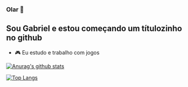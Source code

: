 ### Olar 👋

<!--
**SouVitorGabriel/SouVitorGabriel** is a ✨ _special_ ✨ repository because its `README.md` (this file) appears on your GitHub profile.

-->
## Sou Gabriel e estou começando um títulozinho no github

- 🎮 Eu estudo e trabalho com jogos

[![Anurag's github stats](https://github-readme-stats.vercel.app/api?username=souvitorgabriel)](https://github.com/anuraghazra/github-readme-stats)

[![Top Langs](https://github-readme-stats.vercel.app/api/top-langs/?username=souvitorgabriel)](https://github.com/anuraghazra/github-readme-stats)

